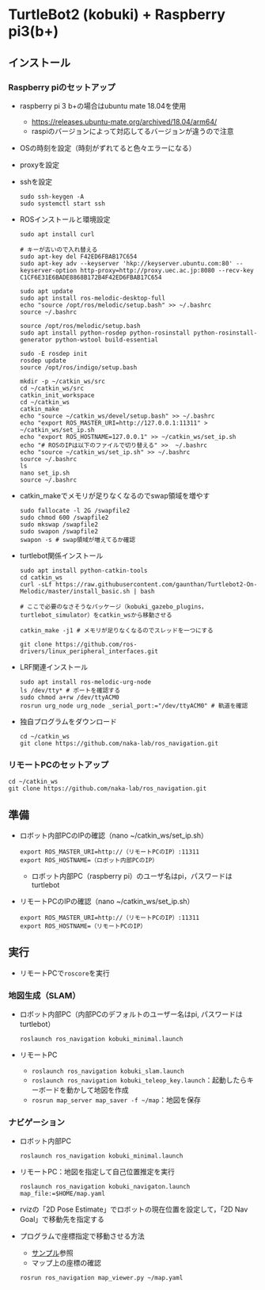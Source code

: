 # TurtleBot2 (kobuki) + Raspberry pi3(b+) 

## インストール
### Raspberry piのセットアップ
- raspberry pi 3 b+の場合はubuntu mate 18.04を使用
  - https://releases.ubuntu-mate.org/archived/18.04/arm64/
  - raspiのバージョンによって対応してるバージョンが違うので注意
- OSの時刻を設定（時刻がずれてると色々エラーになる）
- proxyを設定
- sshを設定
  ```
  sudo ssh-keygen -A
  sudo systemctl start ssh
  ```
- ROSインストールと環境設定
  ```
  sudo apt install curl

  # キーが古いので入れ替える
  sudo apt-key del F42ED6FBAB17C654
  sudo apt-key adv --keyserver 'hkp://keyserver.ubuntu.com:80' --keyserver-option http-proxy=http://proxy.uec.ac.jp:8080 --recv-key C1CF6E31E6BADE8868B172B4F42ED6FBAB17C654

  sudo apt update
  sudo apt install ros-melodic-desktop-full
  echo "source /opt/ros/melodic/setup.bash" >> ~/.bashrc
  source ~/.bashrc

  source /opt/ros/melodic/setup.bash
  sudo apt install python-rosdep python-rosinstall python-rosinstall-generator python-wstool build-essential

  sudo -E rosdep init
  rosdep update
  source /opt/ros/indigo/setup.bash
  ```
  ```
  mkdir -p ~/catkin_ws/src
  cd ~/catkin_ws/src
  catkin_init_workspace
  cd ~/catkin_ws
  catkin_make
  echo "source ~/catkin_ws/devel/setup.bash" >> ~/.bashrc
  echo "export ROS_MASTER_URI=http://127.0.0.1:11311" > ~/catkin_ws/set_ip.sh
  echo "export ROS_HOSTNAME=127.0.0.1" >> ~/catkin_ws/set_ip.sh
  echo "# ROSのIPは以下のファイルで切り替える" >>  ~/.bashrc
  echo "source ~/catkin_ws/set_ip.sh" >> ~/.bashrc
  source ~/.bashrc
  ls
  nano set_ip.sh
  source ~/.bashrc
  ```
- catkin_makeでメモリが足りなくなるのでswap領域を増やす
  ```
  sudo fallocate -l 2G /swapfile2
  sudo chmod 600 /swapfile2
  sudo mkswap /swapfile2
  sudo swapon /swapfile2
  swapon -s # swap領域が増えてるか確認
  ```
  
- turtlebot関係インストール
  ```
  sudo apt install python-catkin-tools
  cd catkin_ws
  curl -sLf https://raw.githubusercontent.com/gaunthan/Turtlebot2-On-Melodic/master/install_basic.sh | bash

  # ここで必要のなさそうなパッケージ（kobuki_gazebo_plugins，turtlebot_simulator）をcatkin_wsから移動させる

  catkin_make -j1 # メモリが足りなくなるのでスレッドを一つにする

  git clone https://github.com/ros-drivers/linux_peripheral_interfaces.git
  ```
  
- LRF関連インストール
  ```
  sudo apt install ros-melodic-urg-node
  ls /dev/tty* # ポートを確認する
  sudo chmod a+rw /dev/ttyACM0
  rosrun urg_node urg_node _serial_port:="/dev/ttyACM0" # 軌道を確認
  ```

- 独自プログラムをダウンロード
  ```
  cd ~/catkin_ws
  git clone https://github.com/naka-lab/ros_navigation.git
  ```

### リモートPCのセットアップ
```
cd ~/catkin_ws
git clone https://github.com/naka-lab/ros_navigation.git
```


## 準備
- ロボット内部PCのIPの確認（nano ~/catkin_ws/set_ip.sh）
  ```
  export ROS_MASTER_URI=http://（リモートPCのIP）:11311
  export ROS_HOSTNAME=（ロボット内部PCのIP）
  ```
  - ロボット内部PC（raspberry pi）のユーザ名はpi，パスワードはturtlebot

- リモートPCのIPの確認（nano ~/catkin_ws/set_ip.sh）
  ```
  export ROS_MASTER_URI=http://（リモートPCのIP）:11311
  export ROS_HOSTNAME=（リモートPCのIP）
  ```



## 実行
- リモートPCで`roscore`を実行

### 地図生成（SLAM）
- ロボット内部PC（内部PCのデフォルトのユーザー名はpi, パスワードはturtlebot）
  ```
  roslaunch ros_navigation kobuki_minimal.launch 
  ```

- リモートPC
  - `roslaunch ros_navigation kobuki_slam.launch`
  - `roslaunch ros_navigation kobuki_teleop_key.launch`：起動したらキーボードを動かして地図を作成
  - `rosrun map_server map_saver -f ~/map`：地図を保存
  
### ナビゲーション
- ロボット内部PC
  ```
  roslaunch ros_navigation kobuki_minimal.launch 
  ```

- リモートPC：地図を指定して自己位置推定を実行
  ```
  roslaunch ros_navigation kobuki_navigaton.launch map_file:=$HOME/map.yaml
  ```

- rvizの「2D Pose Estimate」でロボットの現在位置を設定して，「2D Nav Goal」で移動先を指定する

- プログラムで座標指定で移動させる方法
  - [サンプル](https://github.com/naka-lab/ros_navigation/blob/main/scripts/navigation.py)参照
  - マップ上の座標の確認
  ```
  rosrun ros_navigation map_viewer.py ~/map.yaml
  ```
 
